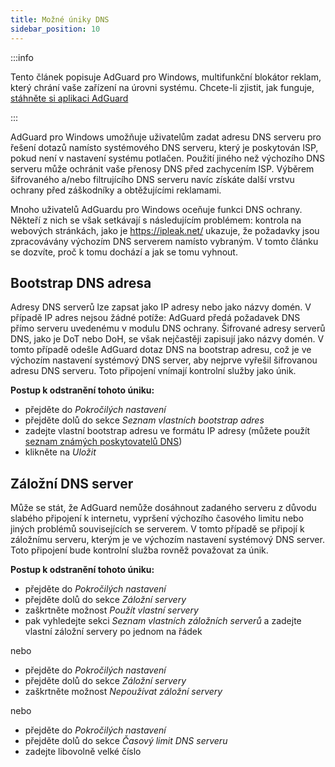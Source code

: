 ```yaml
---
title: Možné úniky DNS
sidebar_position: 10
---
```


:::info

Tento článek popisuje AdGuard pro Windows, multifunkční blokátor reklam, který chrání vaše zařízení na úrovni systému. Chcete-li zjistit, jak funguje, [stáhněte si aplikaci AdGuard](https://agrd.io/download-kb-adblock)

:::

AdGuard pro Windows umožňuje uživatelům zadat adresu DNS serveru pro řešení dotazů namísto systémového DNS serveru, který je poskytován ISP, pokud není v nastavení systému potlačen. Použití jiného než výchozího DNS serveru může ochránit vaše přenosy DNS před zachycením ISP. Výběrem šifrovaného a/nebo filtrujícího DNS serveru navíc získáte další vrstvu ochrany před záškodníky a obtěžujícími reklamami.

Mnoho uživatelů AdGuardu pro Windows oceňuje funkci DNS ochrany. Někteří z nich se však setkávají s následujícím problémem: kontrola na webových stránkách, jako je https://ipleak.net/ ukazuje, že požadavky jsou zpracovávány výchozím DNS serverem namísto vybraným. V tomto článku se dozvíte, proč k tomu dochází a jak se tomu vyhnout.

## Bootstrap DNS adresa

Adresy DNS serverů lze zapsat jako IP adresy nebo jako názvy domén. V případě IP adres nejsou žádné potíže: AdGuard předá požadavek DNS přímo serveru uvedenému v modulu DNS ochrany. Šifrované adresy serverů DNS, jako je DoT nebo DoH, se však nejčastěji zapisují jako názvy domén. V tomto případě odešle AdGuard dotaz DNS na bootstrap adresu, což je ve výchozím nastavení systémový DNS server, aby nejprve vyřešil šifrovanou adresu DNS serveru. Toto připojení vnímají kontrolní služby jako únik.

**Postup k odstranění tohoto úniku:**

- přejděte do *Pokročilých nastavení*
- přejděte dolů do sekce *Seznam vlastních bootstrap adres*
- zadejte vlastní bootstrap adresu ve formátu IP adresy (můžete použít [seznam známých poskytovatelů DNS](https://adguard-dns.io/kb/general/dns-providers/))
- klikněte na *Uložit*

## Záložní DNS server

Může se stát, že AdGuard nemůže dosáhnout zadaného serveru z důvodu slabého připojení k internetu, vypršení výchozího časového limitu nebo jiných problémů souvisejících se serverem. V tomto případě se připojí k záložnímu serveru, kterým je ve výchozím nastavení systémový DNS server. Toto připojení bude kontrolní služba rovněž považovat za únik.

**Postup k odstranění tohoto úniku:**

- přejděte do *Pokročilých nastavení*
- přejděte dolů do sekce *Záložní servery*
- zaškrtněte možnost *Použít vlastní servery*
- pak vyhledejte sekci *Seznam vlastních záložních serverů* a zadejte vlastní záložní servery po jednom na řádek

nebo

- přejděte do *Pokročilých nastavení*
- přejděte dolů do sekce *Záložní servery*
- zaškrtněte možnost *Nepoužívat záložní servery*

nebo

- přejděte do *Pokročilých nastavení*
- přejděte dolů do sekce *Časový limit DNS serveru*
- zadejte libovolně velké číslo
